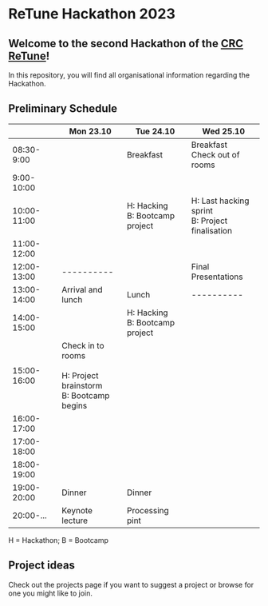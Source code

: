 # ReTune Hackathon 2023

## Welcome to the second Hackathon of the [CRC ReTune](https://sfb-retune.de/)!

In this repository, you will find all organisational information regarding the Hackathon.

## Preliminary Schedule

|             	| Mon 23.10                                                            	| Tue 24.10                         	| Wed 25.10                                         	|
|-------------	|----------------------------------------------------------------------	|-----------------------------------	|---------------------------------------------------	|
| 08:30-9:00  	|                                                                      	| Breakfast                         	| Breakfast<br>Check out of rooms                   	|
| 9:00-10:00  	|                                                                      	|                                   	|                                                   	|
| 10:00-11:00 	|                                                                      	| H: Hacking<br>B: Bootcamp project 	| H: Last hacking sprint<br>B: Project finalisation 	|
| 11:00-12:00 	|                                                                      	|                                   	|                                                   	|
| 12:00-13:00 	|                              ----------                              	|                                   	| Final Presentations                               	|
| 13:00-14:00 	| Arrival and lunch                                                    	| Lunch                             	|                     ----------                    	|
| 14:00-15:00 	|                                                                      	| H: Hacking<br>B: Bootcamp project 	|                                                   	|
| 15:00-16:00 	| Check in to rooms<br><br>H: Project brainstorm<br>B: Bootcamp begins 	|                                   	|                                                   	|
| 16:00-17:00 	|                                                                      	|                                   	|                                                   	|
| 17:00-18:00 	|                                                                      	|                                   	|                                                   	|
| 18:00-19:00 	|                                                                      	|                                   	|                                                   	|
| 19:00-20:00 	| Dinner                                                               	| Dinner                            	|                                                   	|
| 20:00-...   	| Keynote lecture                                                      	| Processing pint                   	|                                                   	|

H = Hackathon; B = Bootcamp

## Project ideas

Check out the projects page if you want to suggest a project or browse for one you might like to join.
